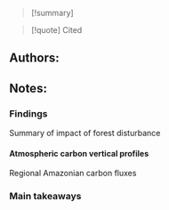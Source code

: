 >[!summary]

>[!quote] Cited
## Authors:

## Notes:

### Findings

Summary of impact of forest disturbance

#### Atmospheric carbon vertical profiles

Regional Amazonian carbon fluxes

### Main takeaways